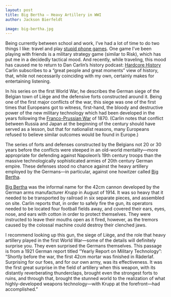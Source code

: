 ```yaml
---
layout: post
title: Big Bertha — Heavy Artillery in WWI
author: Jackson Bierfeldt

image: big-bertha.jpg
---
```


Being currently between school and work, I’ve had a lot of time to do two things I like: travel and play [stupid phone games](https://www.warlight.net/). One game I’ve been playing with friends is a military strategy game (similar to Risk), which has put me in a decidedly tactical mood. And recently, while traveling, this mood has caused me to return to Dan Carlin’s history podcast: [Hardcore History](http://www.dancarlin.com/product/hardcore-history-50-blueprint-for-armageddon-i/) Carlin subscribes to a “great people and great moments” view of history, that, while not necessarily coinciding with my own, certainly makes for entertaining listening.

In his series on the first World War, he describes the German siege of the Belgian town of Liège and the defensive forts constructed around it. Being one of the first major conflicts of the war, this siege was one of the first times that Europeans got to witness, first-hand, the bloody and destructive power of the new military technology which had been developed in the years following the [Franco-Prussian War](https://en.wikipedia.org/wiki/Franco-Prussian_War) of 1870. (Carlin notes that conflict between Russia and Japan at the beginning of the century should have served as a lesson, but that for nationalist reasons, many Europeans refused to believe similar outcomes would be found in Europe.)

The series of forts and defenses constructed by the Belgians not 20 or 30 years before the conflicts were steeped in an old-world mentality—more appropriate for defending against Napoleon’s 19th century troops than the massive technologically sophisticated armies of 20th century German empire. These defenses stood no chance against the heavy artillery employed by the Germans—in particular, against one howitzer called [Big Bertha](https://en.wikipedia.org/wiki/Big_Bertha_(howitzer)).

[Big Bertha](https://www.youtube.com/watch?v=ZP1lgK1KI2o) was the informal name for the 42cm cannon developed by the German arms manufacturer *Krupp* in August of 1914. It was so heavy that it needed to be transported by railroad in six separate pieces, and assembled on site. Carlin reports that, in order to safely fire the gun, its operators needed to be located four football fields away, and covered their ears, eyes, nose, and ears with cotton in order to protect themselves. They were instructed to leave their mouths open as it fired, however, as the tremors caused by the colossal machine could destroy their clenched jaws.

I recommend looking up this gun, the siege of Liège, and the role that heavy artillery played in the first World War—some of the details will definitely surprise you. They even surprised the Germans themselves. This passage is from a 1921 German report titled “Yearly Report on Military Technology”: “Shortly before the war, the first 42cm mortar was finished in Räderlaf. Surprising for our foes, and for our own army, was its effectiveness. It was the first great surprise in the field of artillery when this weapon, with its distantly reverberating thunderclaps, brought even the strongest forts to ruins, and through that, brought the stunned world to the realization of what highly-developed weapons technology—with Krupp at the forefront—had accomplished.”

